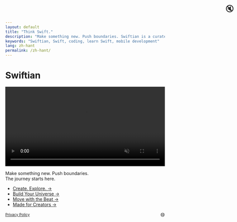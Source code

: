 ```yaml
---
layout: default
title: "Think Swift."
description: "Make something new. Push boundaries. Swiftian is a curated, interactive platform for learning Swift creatively."
keywords: "Swiftian, Swift, coding, learn Swift, mobile development"
lang: zh-hant
permalink: /zh-hant/
---
```


# Swiftian

<p align="center">
  <video id="logoVideo" autoplay loop muted playsinline preload="metadata" style="width: 100%; max-width: 640px; height: auto; cursor: pointer;">
    <source src="/assets/videos/logo.mp4" type="video/mp4">
    Your browser does not support the video tag.
  </video>
  <span id="soundIcon" style="position: absolute; top: 10px; right: 10px; font-size: 24px; cursor: pointer;">🔇</span>
</p>

Make something new. Push boundaries.  
The journey starts here.

- [Create. Explore. →](/coding/)
- [Build Your Universe →](/universe/)
- [Move with the Beat →](/groove/)
- [Made for Creators →](/creators/)


<footer>
 <div style="display: flex; justify-content: space-between; align-items: center; flex-wrap: wrap;">
    <small><a href="/privacy/">Privacy Policy</a></small>
    <span id="languageToggle" style="cursor: pointer; font-size: 1.2em;">🌐</span>
  </div>
  <div id="languageList" style="display: none; margin-top: 20px; font-size: 0.9em;">
    <ul style="list-style: none; padding: 0; display: grid; grid-template-columns: repeat(auto-fill, minmax(180px, 1fr)); gap: 4px;">
      <li><a href="/">🇺🇸 en - Hello</a></li>
<li><a href="/ar/">🇸🇦 ar - مرحبا</a></li>
<li><a href="/ca/">🇪🇸 ca - Hola</a></li>
<li><a href="/cs/">🇨🇿 cs - Ahoj</a></li>
<li><a href="/da/">🇩🇰 da - Hej</a></li>
<li><a href="/de/">🇩🇪 de - Hallo</a></li>
<li><a href="/el/">🇬🇷 el - Γεια</a></li>
<li><a href="/es/">🇪🇸 es - Hola</a></li>
<li><a href="/fi/">🇫🇮 fi - Hei</a></li>
<li><a href="/fr/">🇫🇷 fr - Bonjour</a></li>
<li><a href="/he/">🇮🇱 he - שלום</a></li>
<li><a href="/hi/">🇮🇳 hi - नमस्ते</a></li>
<li><a href="/hr/">🇭🇷 hr - Bok</a></li>
<li><a href="/hu/">🇭🇺 hu - Helló</a></li>
<li><a href="/id/">🇮🇩 id - Halo</a></li>
<li><a href="/it/">🇮🇹 it - Ciao</a></li>
<li><a href="/ja/">🇯🇵 ja - こんにちは</a></li>
<li><a href="/ko/">🇰🇷 ko - 안녕하세요</a></li>
<li><a href="/ms/">🇲🇾 ms - Hai</a></li>
<li><a href="/nl/">🇳🇱 nl - Hallo</a></li>
<li><a href="/no/">🇳🇴 no - Hei</a></li>
<li><a href="/pl/">🇵🇱 pl - Cześć</a></li>
<li><a href="/pt/">🇵🇹 pt - Olá</a></li>
<li><a href="/ro/">🇷🇴 ro - Salut</a></li>
<li><a href="/ru/">🇷🇺 ru - Привет</a></li>
<li><a href="/sk/">🇸🇰 sk - Ahoj</a></li>
<li><a href="/sv/">🇸🇪 sv - Hej</a></li>
<li><a href="/th/">🇹🇭 th - สวัสดี</a></li>
<li><a href="/tr/">🇹🇷 tr - Merhaba</a></li>
<li><a href="/uk/">🇺🇦 uk - Привіт</a></li>
<li><a href="/vi/">🇻🇳 vi - Xin chào</a></li>
<li><a href="/zh-hans/">🇨🇳 zh-hans - 你好</a></li>
<li><a href="/zh-hant/">🇹🇼 zh-hant - 你好</a></li>
    </ul>
  </div>
</footer>

<script>
  document.getElementById('languageToggle').addEventListener('click', function () {
    const list = document.getElementById('languageList');
    list.style.display = list.style.display === 'none' ? 'block' : 'none';
  });
</script>